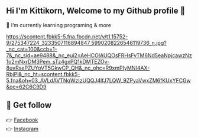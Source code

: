 ## Hi I'm Kittikorn, Welcome to my Github profile 👋

🌱 I’m currently learning programing & more

<!-- ![banklii](https://scontent.fbkk5-5.fna.fbcdn.net/v/t1.15752-9/275347224_3233507116894847_5990208226546119736_n.jpg?_nc_cat=100&ccb=1-5&_nc_sid=ae9488&_nc_ohc=UqV29-DJUEIAX8z6wn6&_nc_ht=scontent.fbkk5-5.fna&oh=03_AVI0Buk6hOzCLEVBtWvdECYPja8kR1dTpLPtaXGatGZkfg&oe=626FC6D9)
 -->
https://scontent.fbkk5-5.fna.fbcdn.net/v/t1.15752-9/275347224_3233507116894847_5990208226546119736_n.jpg?_nc_cat=100&ccb=1-7&_nc_sid=ae9488&_nc_eui2=AeHCOIAUQOsFRHsFyTM6Nd5eaNpjcawzNz1o2mNxrDM3Pem_sTz4gxPQ1kDMTEZOv-8uvRsePZUYoVT5GkwCP_QH&_nc_ohc=R9xmPIyMNI4AX-RbjPl&_nc_ht=scontent.fbkk5-5.fna&oh=03_AVLdAVTNqWzIzUQQJ4lfJ7LQW_9ZPyaVwxZM6fKUxYFCGw&oe=62C6C9D9

## 💖 Get follow

👉 [Facebook](https://www.facebook.com/banksorryza/)<br>
👉 [Instagram](https://www.instagram.com/banklii_12/)<br>

<!--
**Banklii/Banklii** is a ✨ _special_ ✨ repository because its `README.md` (this file) appears on your GitHub profile.

Here are some ideas to get you started:

- 🔭 I’m currently working on ...
- 🌱 I’m currently learning ...
- 👯 I’m looking to collaborate on ...
- 🤔 I’m looking for help with ...
- 💬 Ask me about ...
- 📫 How to reach me: ...
- 😄 Pronouns: ...
- ⚡ Fun fact: ...
-->

